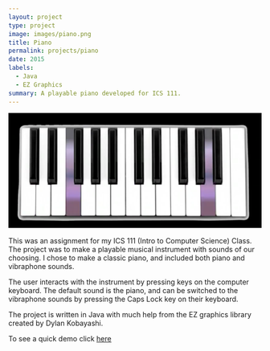 ```yaml
---
layout: project
type: project
image: images/piano.png
title: Piano
permalink: projects/piano
date: 2015
labels:
  - Java
  - EZ Graphics
summary: A playable piano developed for ICS 111.  
---
```


<div class="ui small rounded images">
  <img class="ui image" src="../images/piano-2.png">
</div>

This was an assignment for my ICS 111 (Intro to Computer Science) Class.  The project was to make a playable musical instrument with sounds of our choosing.  I chose to make a classic piano, and included both piano and vibraphone sounds.  

The user interacts with the instrument by pressing keys on the computer keyboard.  The default sound is the piano, and can be switched to the vibraphone sounds by pressing the Caps Lock key on their keyboard. 

The project is written in Java with much help from the EZ graphics library created by Dylan Kobayashi.

To see a quick demo click [here](https://www.youtube.com/watch?v=fChNjBPrxiw)

